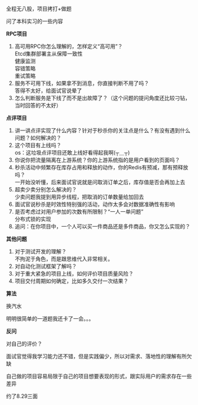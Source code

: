 全程无八股，项目拷打+做题

问了本科实习的一些内容

**RPC项目**

1. 高可用RPC你怎么理解的，怎样定义“高可用”？  
Etcd集群部署主从保障一致性  
健康监测  
容错策略  
重试策略
2. 服务不可用下线，如果拿不到消息，你直接判断不用了吗？  
答得不太好，给面试官说晕了
3. 怎么判断服务是下线了而不是出故障了？（这个问题的提问角度还比较刁钻，当时回答的不太好）

**点评项目**

1. 讲一讲点评实现了什么内容？针对于秒杀你的关注点是什么？有没有遇到什么问题？如何解决的？
2. 这个项目有上线吗？  
os：这垃圾点评项目还敢上线好看得起我啊(┬＿┬)
3. 你说你把流量隔离在上游系统？你的上游系统指的是用户看到的页面吗？
4. 秒杀活动中频繁存在库存占用和释放的动作，你的Redis有预减，那有预释放吗？  
一开始没听懂，后来面试官说就是问取消订单之后，库存值是否会再加上去
5. 超卖少卖分别怎么解决的？  
少卖问题我提到用异步线程，把取消的订单数量给加回去
6. 面试官说秒杀是时效性特别强的活动，动作太多会对数据准确性有影响
7. 是否考虑过对用户参加的次数有所限制？“一人一单问题”  
分布式锁的实现
8. 追问：在你项目中，一个人可以买一件商品还是多件商品，你又怎么实现的？

**其他问题**

1. 对于测试开发的理解？  
不拘泥于角色，而是跟思维代入非常相关。
2. 对自动化测试框架了解吗？
3. 对于重大紧急的项目上线，如何评价项目质量风险？
4. 项目交付周期如何确定，比如多久交付一次结果？



**算法**

换汽水

明明很简单的一道题我还卡了一会。。。



**反问**

对自己的评价？

面试官觉得我学习能力还不错，但是实践偏少，所以对需求、落地性的理解有所欠缺

自己做的项目容易局限于自己的项目想要表现的形式，跟实际用户的需求存在一些差异



约了8.29三面

